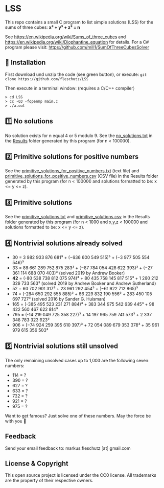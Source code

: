 LSS
===
This repo contains a small C program to list simple solutions (LSS) for the sums of three cubes: **x³ + y³ + z³ = n**

See https://en.wikipedia.org/wiki/Sums_of_three_cubes and https://en.wikipedia.org/wiki/Diophantine_equation for details. For a C# program please visit: https://github.com/mill1/SumOfThreeCubesSolver


🔧 Installation
----------------
First download und unzip the code (see green button), or execute: `git clone https://github.com/fleschutz/LSS`

Then execute in a terminal window: (requires a C/C++ compiler)
```
> cd LSS
> cc -O3 -fopenmp main.c 
> ./a.out 
```

1️⃣ No solutions
----------------
No solution exists for n equal 4 or 5 modulo 9. See the [no_solutions.txt](Results/no_solutions.txt) in the [Results](Results) folder generated by this program (for n < 100000).


2️⃣ Primitive solutions for positive numbers
--------------------------------------------
See the [primitive_solutions_for_positive_numbers.txt](Results/primitive_solutions_for_positive_numbers.txt) (text file) and [primitive_solutions_for_positive_numbers.csv](Results/primitive_solutions_for_positive_numbers.csv) (CSV file) in the Results folder generated by this program (for n < 100000 and solutions formatted to be: x <= y <= z).


3️⃣ Primitive solutions
-----------------------
See the [primitive_solutions.txt](Results/primitive_solutions.txt) and [primitive_solutions.csv](Results/primitive_solutions.csv) in the Results folder generated by this program (for n < 1000 and x,y,z < 100000 and solutions formatted to be: x <= y <= z).


4️⃣ Nontrivial solutions already solved
---------------------------------------
* 30 = 3 982 933 876 681³ + (−636 600 549 515)³ + (−3 977 505 554 546)³
* 33 = 88 661 289 752 875 283³ + (−87 784 054 428 622 393)³ + (−27 361 114 688 070 403)³   (solved 2019 by Andrew Booker)
* **42** = (-80 538 738 812 075 974)³ + 80 435 758 145 817 515³ + 1 260 212 329 733 563³  (solved 2019 by Andrew Booker and Andrew Sutherland)
* 52 = 60 702 901 317³ + 23 961 292 454³ + (−61 922 712 865)³
* 74 = (-284 650 292 555 885)³ + 66 229 832 190 556³ + 283 450 105 697 727³     (solved 2016 by Sander G. Huisman)
* 165 = (-385 495 523 231 271 884)³ + 383 344 975 542 639 445³ + 98 422 560 467 622 814³
* 795 = (-14 219 049 725 358 227)³ + 14 197 965 759 741 573³ + 2 337 348 783 323 923³
* 906 = (−74 924 259 395 610 397)³ + 72 054 089 679 353 378³ + 35 961 979 615 356 503³


5️⃣ Nontrivial solutions still unsolved
---------------------------------------
The only remaining unsolved cases up to 1,000 are the following seven numbers:

* 114 = ?
* 390 = ?
* 627 = ?
* 633 = ?
* 732 = ?
* 921 = ?
* 975 = ?

Want to get famous? Just solve one of these numbers. May the force be with you 🖖

Feedback
--------
Send your email feedback to: markus.fleschutz [at] gmail.com


License & Copyright
-------------------
This open source project is licensed under the CC0 license. All trademarks are the property of their respective owners.
